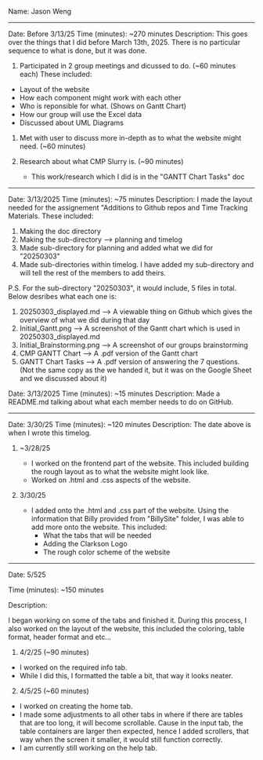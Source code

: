 Name: Jason Weng

---

Date: Before 3/13/25
Time (minutes): ~270 minutes
Description:
This goes over the things that I did before March 13th, 2025.
There is no particular sequence to what is done, but it was done.

1) Participated in 2 group meetings and dicussed to do. (~60 minutes each)
   These included:

- Layout of the website
- How each component might work with each other
- Who is reponsible for what. (Shows on Gantt Chart)
- How our group will use the Excel data
- Discussed about UML Diagrams

1. Met with user to discuss more in-depth as to what the website might need. (~60 minutes)
3. Research about what CMP Slurry is. (~90 minutes)

   - This work/research which I did is in the "GANTT Chart Tasks" doc

---

Date: 3/13/2025
Time (minutes): ~75 minutes
Description:
I made the layout needed for the assignement "Additions to Github repos and Time Tracking Materials. These included:

1. Making the doc directory
2. Making the sub-directory --> planning and timelog
3. Made sub-directory for planning and added what we did for "20250303"
4. Made sub-directories within timelog. I have added my sub-directory and will tell the rest of the members to add theirs.

P.S. For the sub-directory "20250303", it would include, 5 files in total. Below desribes what each one is:

1. 20250303_displayed.md --> A viewable thing on Github which gives the overview of what we did during that day
2. Initial_Gantt.png --> A screenshot of the Gantt chart which is used in 20250303_displayed.md
3. Initial_Brainstorming.png --> A screenshot of our groups brainstorming
4. CMP GANTT Chart --> A .pdf version of the Gantt chart
5. GANTT Chart Tasks --> A .pdf version of answering the 7 questions. (Not the same copy as the we handed it, but it was on the Google Sheet and we discussed about it)

Date: 3/13/2025
Time (minutes): ~15 minutes
Description:
Made a README.md talking about what each member needs to do on GitHub.

---

Date: 3/30/25
Time (minutes): ~120 minutes
Description:
The date above is when I wrote this timelog.

1. ~3/28/25

   - I worked on the frontend part of the website. This included building the rough layout as to what the website might look like.
   - Worked on .html and .css aspects of the website.
2. 3/30/25

   - I added onto the .html and .css part of the website. Using the information that Billy provided from "BillySite" folder, I was able to add more onto the website.
     This included:
     - What the tabs that will be needed
     - Adding the Clarkson Logo
     - The rough color scheme of the website

---

Date: 5/525

Time (minutes): ~150 minutes

Description:

I began working on some of the tabs and finished it. During this process, I also worked on the layout of the website, this included the coloring, table format, header format and etc...

1. 4/2/25 (~90 minutes)

* I worked on the required info tab.
* While I did this, I formatted the table a bit, that way it looks neater.

2. 4/5/25 (~60 minutes)

* I worked on creating the home tab.
* I made some adjustments to all other tabs in where if there are tables that are too long, it will become scrollable. Cause in the input tab, the table containers are larger then expected, hence I added scrollers, that way when the screen it smaller, it would still function correctly.
* I am currently still working on the help tab.

